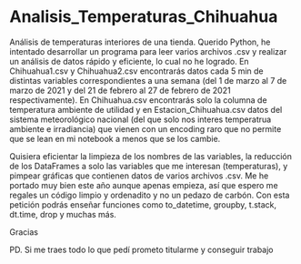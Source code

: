 # Analisis_Temperaturas_Chihuahua
Análisis de temperaturas interiores de una tienda.
Querido Python, he intentado desarrollar un programa para leer varios archivos .csv y realizar un análisis de datos rápido y eficiente, lo cual no he logrado. En Chihuahua1.csv y Chihuahua2.csv encontrarás datos cada 5 min de distintas variables correspondientes a una semana (del 1 de marzo al 7 de marzo de 2021 y del 21 de febrero al 27 de febrero de 2021 respectivamente). En Chihuahua.csv encontrarás solo la columna de temperatura ambiente de utilidad y en Estacion_Chihuahua.csv datos del sistema meteorológico nacional (del que solo nos interes temperatrua ambiente e irradiancia) que vienen con un encoding raro que no permite que se lean en mi notebook a menos que se los cambie. 

Quisiera eficientar la limpieza de los nombres de las variables, la reducción de los DataFrames a solo las variables que me interesan (temperaturas), y pimpear gráficas que contienen datos de varios archivos .csv. Me he portado muy bien este año aunque apenas empieza, así que espero me regales un código limpio y ordenadito y no un pedazo de carbón.  Con esta petición podrás enseñar funciones como to_datetime, groupby, t.stack, dt.time, drop y muchas más.

Gracias

PD. Si me traes todo lo que pedí prometo titularme y conseguir trabajo
